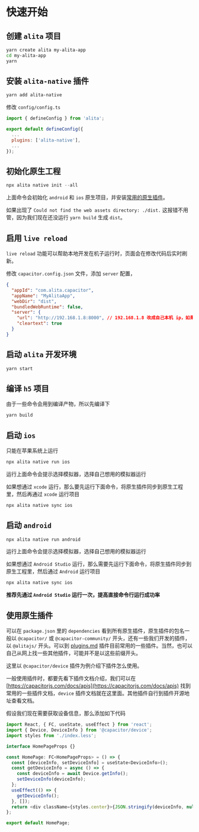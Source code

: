 # 快速开始

## 创建 `alita` 项目

```sh
yarn create alita my-alita-app
cd my-alita-app
yarn
```

## 安装 `alita-native` 插件

```sh
yarn add alita-native
```

修改 `config/config.ts`

```js
import { defineConfig } from 'alita';

export default defineConfig({
  ...
  plugins: ['alita-native'],
  ...
});
```

## 初始化原生工程

```js
npx alita native init --all
```

上面命令会初始化 `android` 和 `ios` 原生项目，并安装[常用的原生插件](./plugins)。

如果出现了 `Could not find the web assets directory: ./dist.` 这报错不用管，因为我们现在还没运行 `yarn build` 生成 `dist`。

## 启用 `live reload`

`live reload` 功能可以帮助本地开发在机子运行时，页面会在修改代码后实时刷新。

修改 `capacitor.config.json` 文件，添加 `server` 配置，

```json
{
  "appId": "com.alita.capacitor",
  "appName": "MyAlitaApp",
  "webDir": "dist",
  "bundledWebRuntime": false,
  "server": {
    "url": "http://192.168.1.8:8000", // 192.168.1.8 改成自己本机 ip，如果用 127.0.0.1 或者 localhost 在 安卓没法运行。如果生产也是部署在服务端，则改成服务端地址。
    "cleartext": true
  }
}
```

## 启动 `alita` 开发环境

```sh
yarn start
```

## 编译 `h5` 项目

由于一些命令会用到编译产物，所以先编译下

```sh
yarn build
```

## 启动 `ios`

只能在苹果系统上运行

```sh
npx alita native run ios
```

运行上面命令会提示选择模拟器，选择自己想用的模拟器运行

如果想通过 `xcode` 运行，那么要先运行下面命令，将原生插件同步到原生工程里，然后再通过 `xcode` 运行项目

```sh
npx alita native sync ios
```

## 启动 `android`

```sh
npx alita native run android
```

运行上面命令会提示选择模拟器，选择自己想用的模拟器运行

如果想通过 `Android Studio` 运行，那么需要先运行下面命令，将原生插件同步到原生工程里，然后通过 `Android` 运行项目

```sh
npx alita native sync ios
```

**推荐先通过 `Android Studio` 运行一次，提高直接命令行运行成功率**

## 使用原生插件

可以在 `package.json` 里的 `dependencies` 看到所有原生插件，原生插件的包名一般以 `@capacitor/` 或 `@capacitor-community/` 开头，还有一些我们开发的插件，以 `@alitajs/` 开头。可以到 [plugins.md](./plugins) 插件目前常用的一些插件。当然，也可以自己从网上找一些其他插件，可能并不是以这些前缀开头。

这里以 `@capacitor/device` 插件为例介绍下插件怎么使用。

一般使用插件时，都要先看下插件文档介绍，我们可以在 [https://capacitorjs.com/docs/apis](https://capacitorjs.com/docs/apis) 找到常用的一些插件文档，`device` 插件文档就在这里面。其他插件自行到插件开源地址查看文档。

假设我们现在需要获取设备信息，那么添加如下代码

```js
import React, { FC, useState, useEffect } from 'react';
import { Device, DeviceInfo } from '@capacitor/device';
import styles from './index.less';

interface HomePageProps {}

const HomePage: FC<HomePageProps> = () => {
  const [deviceInfo, setDeviceInfo] = useState<DeviceInfo>();
  const getDeviceInfo = async () => {
    const deviceInfo = await Device.getInfo();
    setDeviceInfo(deviceInfo);
  };
  useEffect(() => {
    getDeviceInfo();
  }, []);
  return <div className={styles.center}>{JSON.stringify(deviceInfo, null, 2)}</div>;
};

export default HomePage;
```
